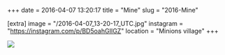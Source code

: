 +++
date = 2016-04-07 13:20:17
title = "Mine"
slug = "2016-Mine"

[extra]
image = "/2016-04-07_13-20-17_UTC.jpg"
instagram = "https://instagram.com/p/BD5oahGIIGZ"
location = "Minions village"
+++

<img src="/2016-04-07_13-20-17_UTC.jpg" />
